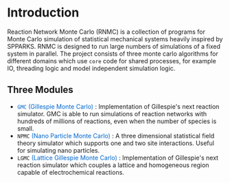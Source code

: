 # Introduction 
Reaction Network Monte Carlo (RNMC) is a collection of programs for Monte Carlo simulation of statistical mechanical systems heavily inspired by SPPARKS. RNMC is designed to run large numbers of simulations of a fixed system in parallel. The project consists of three monte carlo algorithms for different domains which use `core` code for shared processes, for example IO, threading logic and model independent simulation logic.

## Three Modules
- <span style="color:#0066CC"> `GMC` (Gillespie Monte Carlo) </span> : Implementation of Gillespie's next reaction simulator. GMC is able to run simulations of reaction networks with hundreds of millions of reactions, even when the number of species is small.
- `NPMC` <span style="color:#0066CC"> (Nano Particle Monte Carlo) </span> : A three dimensional statistical field theory simulator which supports one and two site interactions. Useful for simulating nano particles.
- `LGMC` <span style="color:#0066CC"> (Lattice Gillespie Monte Carlo)</span> :  Implementation of Gillespie's next reaction simulator which couples a lattice and homogeneous region capable of electrochemical reactions.
